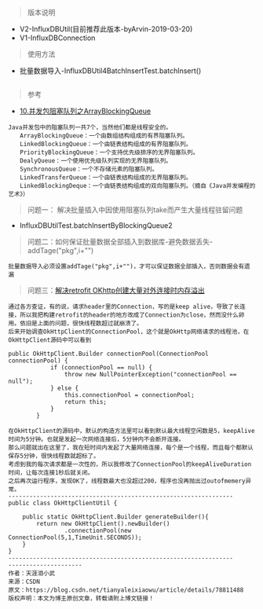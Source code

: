 > 版本说明
- V2-InfluxDBUtil(目前推荐此版本-byArvin-2019-03-20)
- V1-InfluxDBConnection

> 使用方法
- 批量数据导入-InfluxDBUtil4BatchInsertTest.batchInsert()
```

```

> 参考
- [10.并发包阻塞队列之ArrayBlockingQueue](http://www.cnblogs.com/yulinfeng/p/6986975.html)
```
Java并发包中的阻塞队列一共7个，当然他们都是线程安全的。 
　　ArrayBlockingQueue：一个由数组结构组成的有界阻塞队列。 
　　LinkedBlockingQueue：一个由链表结构组成的有界阻塞队列。 
　　PriorityBlockingQueue：一个支持优先级排序的无界阻塞队列。 
　　DealyQueue：一个使用优先级队列实现的无界阻塞队列。 
　　SynchronousQueue：一个不存储元素的阻塞队列。 
　　LinkedTransferQueue：一个由链表结构组成的无界阻塞队列。 
　　LinkedBlockingDeque：一个由链表结构组成的双向阻塞队列。（摘自《Java并发编程的艺术》）
```
>问题一：
> 解决批量插入中因使用阻塞队列take而产生大量线程驻留问题
- InfluxDBUtilTest.batchInsertByBlockingQueue2

> 问题二：如何保证批量数据全部插入到数据库-避免数据丢失-addTage("pkg",i+"")
```
批量数据导入必须设置addTage("pkg",i+"")，才可以保证数据全部插入，否则数据会有遗漏
```
> 问题三：[解决retrofit OKhttp创建大量对外连接时内存溢出](https://blog.csdn.net/tianyaleixiaowu/article/details/78811488)
```
通过各方查证，有的说，请求header里的Connection，写的是keep alive，导致了长连接，所以我把构建retrofit的header的地方改成了Connection为close，然而没什么卵用。依旧是上面的问题，很快线程数超过就崩溃了。 
后来开始调查OkHttpClient的ConnectionPool，这个就是OkHttp网络请求的线程池，在OkHttpClient源码中可以看到

public OkHttpClient.Builder connectionPool(ConnectionPool connectionPool) {
            if (connectionPool == null) {
                throw new NullPointerException("connectionPool == null");
            } else {
                this.connectionPool = connectionPool;
                return this;
            }
        }

在OkHttpClient的源码中，默认的构造方法里可以看到默认最大线程空闲数是5，keepAlive时间为5分钟。也就是发起一次网络连接后，5分钟内不会断开连接。
那么问题就出在这里了，我在短时间内发起了大量网络连接，每个是一个线程，而且每个都默认保存5分钟，很快线程数就超标了。 
考虑到我的每次请求都是一次性的，所以我修改了ConnectionPool的keepAliveDuration时间，让每次连接1秒后就关闭。
之后再次运行程序，发现OK了，线程数最大也没超过200，程序也没再抛出过outofmemery异常。
----------------------------------------------------------------
public class OkHttpClientUtil {

    public static OkHttpClient.Builder generateBuilder(){
        return new OkHttpClient().newBuilder()
                .connectionPool(new ConnectionPool(5,1,TimeUnit.SECONDS));
    }
}
---------------------------------------------------------------- 
--------------------- 
作者：天涯泪小武 
来源：CSDN 
原文：https://blog.csdn.net/tianyaleixiaowu/article/details/78811488 
版权声明：本文为博主原创文章，转载请附上博文链接！
```